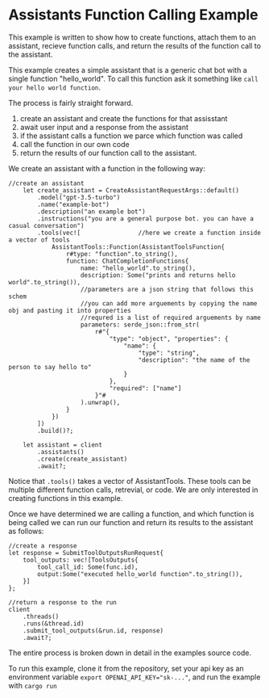 # Assistants Function Calling Example
This example is written to show how to create functions, attach them to an assistant, recieve function calls, and return the results of the function call to the assistant.

This example creates a simple assistant that is a generic chat bot with a single function "hello_world". To call this function ask it something like ```call your hello world function```.

The process is fairly straight forward.
1. create an assistant and create the functions for that assisstant
2. await user input and a response from the assistant
3. if the assistant calls a function we parce which function was called
4. call the function in our own code
5. return the results of our function call to the assistant.

We create an assistant with a function in the following way:
```
//create an assistant
    let create_assistant = CreateAssistantRequestArgs::default()
        .model("gpt-3.5-turbo")
        .name("example-bot")
        .description("an example bot")
        .instructions("you are a general purpose bot. you can have a casual conversation")
        .tools(vec![                //here we create a function inside a vector of tools
            AssistantTools::Function(AssistantToolsFunction{    
                r#type: "function".to_string(),
                function: ChatCompletionFunctions{
                    name: "hello_world".to_string(),
                    description: Some("prints and returns hello world".to_string()),
                    //parameters are a json string that follows this schem
                    //you can add more arguements by copying the name obj and pasting it into properties
                    //requred is a list of required arguements by name
                    parameters: serde_json::from_str(
                        r#"{
                            "type": "object", "properties": {
                                "name": {
                                    "type": "string",
                                    "description": "the name of the person to say hello to"
                                }
                            },
                            "required": ["name"]
                        }"#
                    ).unwrap(),
                }
            })
        ])
        .build()?;

    let assistant = client
        .assistants()
        .create(create_assistant)
        .await?;
```
Notice that ```.tools()``` takes a vector of AssistantTools. These tools can be multiple different function calls, retrevial, or code. We are only interested in creating functions in this example.

Once we have determined we are calling a function, and which function is being called we can run our function and return its results to the assistant as follows:
```
//create a response
let response = SubmitToolOutputsRunRequest{
    tool_outputs: vec![ToolsOutputs{
        tool_call_id: Some(func.id),
        output:Some("executed hello_world function".to_string()),
    }]
};

//return a response to the run
client
    .threads()
    .runs(&thread.id)
    .submit_tool_outputs(&run.id, response)
    .await?;
```
The entire process is broken down in detail in the examples source code. 

To run this example, clone it from the repository, 
set your api key as an environment variable ```export OPENAI_API_KEY="sk-..."```,
and run the example with ```cargo run```